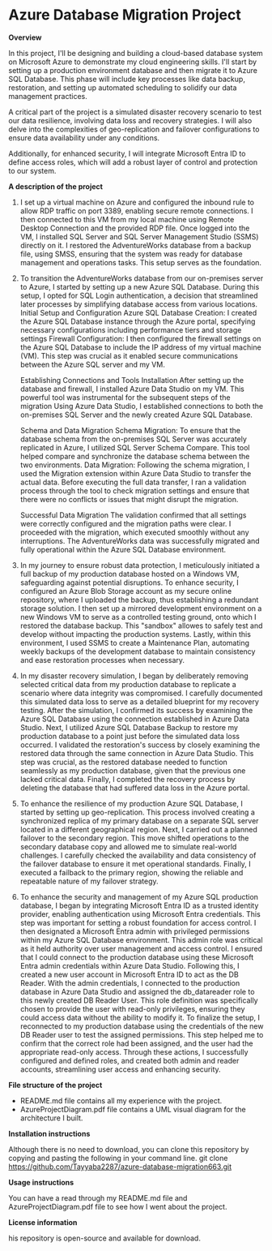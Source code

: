 # Azure Database Migration Project
**Overview**

In this project, I'll be designing and building a cloud-based database system on Microsoft Azure to demonstrate my cloud engineering skills. I'll start by setting up a production environment database and then migrate it to Azure SQL Database. This phase will include key processes like data backup, restoration, and setting up automated scheduling to solidify our data management practices.

A critical part of the project is a simulated disaster recovery scenario to test our data resilience, involving data loss and recovery strategies. I will also delve into the complexities of geo-replication and failover configurations to ensure data availability under any conditions.

Additionally, for enhanced security, I will integrate Microsoft Entra ID to define access roles, which will add a robust layer of control and protection to our system.

**A description of the project**

1. I set up a virtual machine on Azure and configured the inbound rule to allow RDP traffic on port 3389, enabling secure remote connections. I then connected to this VM from my local machine using Remote Desktop Connection and the provided RDP file. Once logged into the VM, I installed SQL Server and SQL Server Management Studio (SSMS) directly on it. I restored the AdventureWorks database from a backup file, using SMSS, ensuring that the system was ready for database management and operations tasks. This setup serves as the foundation.
2. To transition the AdventureWorks database from our on-premises server to Azure, I started by setting up a new Azure SQL Database. During this setup, I opted for SQL
   Login authentication, a decision that streamlined later processes by simplifying database access from various locations.
   Initial Setup and Configuration
   Azure SQL Database Creation: I created the Azure SQL Database instance through the Azure portal, specifying necessary configurations including performance tiers and storage settings
   Firewall Configuration: I then configured the firewall settings on the Azure SQL Database to include the IP address of my virtual machine (VM). This step was crucial as it enabled secure communications between the Azure SQL server and my VM.
   
   Establishing Connections and Tools Installation
   After setting up the database and firewall, I installed Azure Data Studio on my VM. This powerful tool was instrumental for the subsequent steps of the migration
   Using Azure Data Studio, I established connections to both the on-premises SQL Server and the newly created Azure SQL Database.
   
   Schema and Data Migration
   Schema Migration: To ensure that the database schema from the on-premises SQL Server was accurately replicated in Azure, I utilized SQL Server Schema Compare. This tool helped compare and synchronize the database schema between the two environments.
   Data Migration: Following the schema migration, I used the Migration extension within Azure Data Studio to transfer the actual data. Before executing the full data transfer, I ran a validation process through the tool to check migration settings and ensure that there were no conflicts or issues that might disrupt the migration.
   
   Successful Data Migration
   The validation confirmed that all settings were correctly configured and the migration paths were clear. I proceeded with the migration, which executed smoothly without any interruptions. The AdventureWorks data was successfully migrated and fully operational within the Azure SQL Database environment.

3. In my journey to ensure robust data protection, I meticulously initiated a full backup of my production database hosted on a Windows VM, safeguarding against potential disruptions. To enhance security, I configured an Azure Blob Storage account as my secure online repository, where I uploaded the backup, thus establishing a redundant storage solution. I then set up a mirrored development environment on a new Windows VM to serve as a controlled testing ground, onto which I restored the database backup. This "sandbox" allowes to safely test and develop without impacting the production systems. Lastly, within this environment, I used SSMS to create a Maintenance Plan, automating weekly backups of the development database to maintain consistency and ease restoration processes when necessary.
   
4. In my disaster recovery simulation, I began by deliberately removing selected critical data from my production database to replicate a scenario where data integrity was compromised. I carefully documented this simulated data loss to serve as a detailed blueprint for my recovery testing. After the simulation, I confirmed its success by examining the Azure SQL Database using the connection established in Azure Data Studio.
   Next, I utilized Azure SQL Database Backup to restore my production database to a point just before the simulated data loss occurred. I validated the restoration's success by closely examining the restored data through the same connection in Azure Data Studio. This step was crucial, as the restored database needed to function seamlessly as my production database, given that the previous one lacked critical data. Finally, I completed the recovery process by deleting the database that had suffered data loss in the Azure portal.

5. To enhance the resilience of my production Azure SQL Database, I started by setting up geo-replication. This process involved creating a synchronized replica of my primary database on a separate SQL server located in a different geographical region.
   Next, I carried out a planned failover to the secondary region. This move shifted operations to the secondary database copy and allowed me to simulate real-world challenges. I carefully checked the availability and data consistency of the failover database to ensure it met operational standards.
   Finally, I executed a failback to the primary region, showing the reliable and repeatable nature of my failover strategy.

6. To enhance the security and management of my Azure SQL production database, I began by integrating Microsoft Entra ID as a trusted identity provider, enabling authentication using Microsoft Entra credentials. This step was important for setting a robust foundation for access control.
   I then designated a Microsoft Entra admin with privileged permissions within my Azure SQL Database environment. This admin role was critical as it held authority over user management and access control. I ensured that I could connect to the production database using these Microsoft Entra admin credentials within Azure Data Studio.
   Following this, I created a new user account in Microsoft Entra ID to act as the DB Reader. With the admin credentials, I connected to the production database in Azure Data Studio and assigned the db_datareader role to this newly created DB Reader User. This role definition was specifically chosen to provide the user with read-only privileges, ensuring they could access data without the ability to modify it.
   To finalize the setup, I reconnected to my production database using the credentials of the new DB Reader user to test the assigned permissions. This step helped me to confirm that the correct role had been assigned, and the user had the appropriate read-only access. Through these actions, I successfully configured and defined roles, and created both admin and reader accounts, streamlining user access and enhancing security.

**File structure of the project**

- README.md file contains all my experience with the project.
- AzureProjectDiagram.pdf file contains a UML visual diagram for the architecture I built.

**Installation instructions**

Although there is no need to download, you can clone this repository by copying and pasting the following in your command line. git clone https://github.com/Tayyaba2287/azure-database-migration663.git

**Usage instructions**

You can have a read through my README.md file and AzureProjectDiagram.pdf file to see how I went about the project. 

**License information**

his repository is open-source and available for download. 
